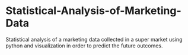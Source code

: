 # Statistical-Analysis-of-Marketing-Data
Statistical analysis of a marketing data collected in a super market using python and visualization in order to predict the future outcomes.
